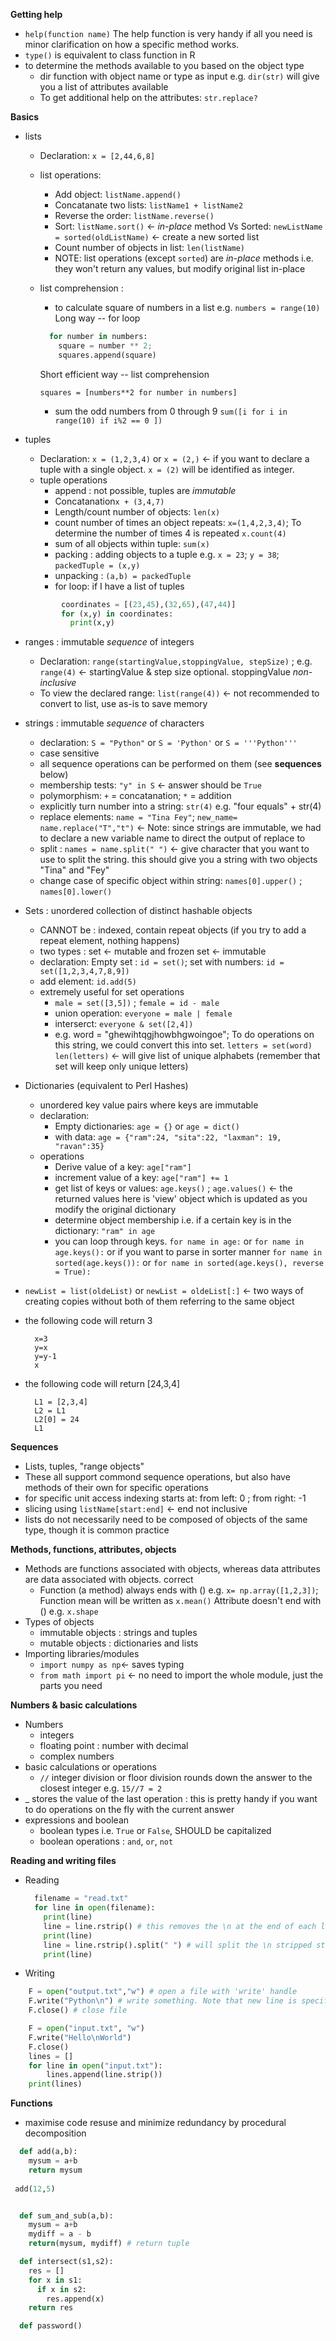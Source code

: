 
**Getting help**
- `help(function name)` The help function is very handy if all you need is minor clarification on how a specific method works.
- `type()` is equivalent to class function in R
- to determine the methods available to you based on the object type
  - dir function with object name or type as input  e.g. `dir(str)` will give you a list of attributes available
  - To get additional help on the attributes: `str.replace?`

**Basics**
- lists
  - Declaration: `x = [2,44,6,8]`
  - list operations: 
     - Add object: `listName.append()`
     - Concatanate two lists: `listName1 + listName2`
     - Reverse the order: `listName.reverse()`
     - Sort: `listName.sort()` <- *in-place* method Vs Sorted: `newListName = sorted(oldListName)` <- create a new sorted list
     - Count number of objects in list: `len(listName)`
     - NOTE: list operations (except `sorted`) are *in-place* methods i.e. they won't return any values, but modify original list in-place
  - list comprehension : 
    - to calculate square of numbers in a list e.g. `numbers = range(10)`
    Long way -- for loop
    ```python
      for number in numbers:
        square = number ** 2;
        squares.append(square)
    ```
    Short efficient way -- list comprehension
    
    `squares = [numbers**2 for number in numbers]`
    - sum the odd numbers from 0 through 9
      `sum([i for i in range(10) if i%2 == 0 ])`
    
- tuples
  - Declaration: `x = (1,2,3,4)` or `x = (2,)` <- if you want to declare a tuple with a single object. `x = (2)` will be      identified as integer.
  - tuple operations
    - append : not possible, tuples are *immutable*
    - Concatanation`x + (3,4,7)`
    - Length/count number of objects: `len(x)`
    - count number of times an object repeats: `x=(1,4,2,3,4)`; To determine the number of times 4 is repeated `x.count(4)`
    - sum of all objects within tuple: `sum(x)`
    - packing : adding objects to a tuple e.g. `x = 23`; `y = 38`; `packedTuple = (x,y)`
    - unpacking : `(a,b) = packedTuple`
    - for loop: if I have a list of tuples 
  
  
  ```python 
          coordinates = [(23,45),(32,65),(47,44)]
          for (x,y) in coordinates:
            print(x,y)
  ```     
 
          
- ranges : immutable *sequence* of integers
  - Declaration: `range(startingValue,stoppingValue, stepSize)` ; e.g. `range(4)` <- startingValue & step size optional. stoppingValue *non-inclusive* 
  - To view the declared range: `list(range(4))` <- not recommended to convert to list, use as-is to save memory
- strings : immutable *sequence* of characters
  - declaration: `S = "Python"` or `S = 'Python'` or `S = '''Python'''`
  - case sensitive
  - all sequence operations can be performed on them (see **sequences** below)
  - membership tests: `"y" in S` <- answer should be `True`
  - polymorphism: `+` = concatanation; `*` = addition 
  - explicitly turn number into a string: `str(4)` e.g. "four equals" + str(4)
  - replace elements: `name = "Tina Fey"`; `new_name= name.replace("T","t")` <- Note: since strings are immutable, we had to declare a new variable name to direct the output of replace to
  - split : `names = name.split(" ")` <- give character that you want to use to split the string. this should give you a string with two objects "Tina" and "Fey"
  - change case of specific object within string: `names[0].upper()` ; `names[0].lower()`

- Sets : unordered collection of distinct hashable objects
  - CANNOT be : indexed, contain repeat objects (if you try to add a repeat element, nothing happens)
  - two types : set <- mutable and frozen set <- immutable
  - declaration: Empty set : `id = set()`; set with numbers: `id = set([1,2,3,4,7,8,9])`
  - add element: `id.add(5)`
  - extremely useful for set operations 
    - `male = set([3,5])` ; `female = id - male`
    - union operation: `everyone = male | female`
    - interserct: `everyone & set([2,4])`
    - e.g. word = "ghewihtqgjhowbhgwoingoe"; To do operations on this string, we could convert this into set. 
      `letters = set(word)`
      `len(letters)` <- will give list of unique alphabets (remember that set will keep only unique letters)
- Dictionaries (equivalent to Perl Hashes)
  - unordered key value pairs where keys are immutable
  - declaration: 
    - Empty dictionaries: `age = {}` or `age = dict()`
    - with data: `age = {"ram":24, "sita":22, "laxman": 19, "ravan":35}`
  - operations
    - Derive value of a key: `age["ram"]`
    - increment value of a key: `age["ram"] += 1`
    - get list of keys or values: `age.keys()` ; `age.values()` <- the returned values here is 'view' object which is updated as you modify the original dictionary
    - determine object membership i.e. if a certain key is in the dictionary: `"ram" in age`
    - you can loop through keys. `for name in age:` or `for name in age.keys():` or if you want to parse in sorter manner `for name in sorted(age.keys()):` or `for name in sorted(age.keys(), reverse = True):`
- `newList = list(oldeList)` or `newList = oldeList[:]` <- two ways of creating copies without both of them referring to the same object
- the following code will return 3
  ```
    x=3
    y=x
    y=y-1 
    x
  ```
- the following code will return [24,3,4]
  ```
    L1 = [2,3,4]
    L2 = L1
    L2[0] = 24 
    L1 
  ```
  
**Sequences**
  - Lists, tuples, "range objects"
  - These all support commond sequence operations, but also have methods of their own for specific operations
  - for specific unit access indexing starts at: from left:  0 ; from right: -1
  - slicing using `listName[start:end]` <- end not inclusive
  - lists do not necessarily need to be composed of objects of the same type, though it is common practice
 
**Methods, functions, attributes, objects**
- Methods are functions associated with objects, whereas data attributes are data associated with objects. correct 
  - Function (a method) always ends with () e.g. `x= np.array([1,2,3])`; Function mean will be written as `x.mean()` 
Attribute doesn't end with () e.g. `x.shape`
- Types of objects
  - immutable objects : strings and tuples
  - mutable objects : dictionaries and lists
- Importing libraries/modules
  - `import numpy as np`<- saves typing
  - `from math import pi` <- no need to import the whole module, just the parts you need
  
 **Numbers & basic calculations**
  - Numbers
    - integers
    - floating point : number with decimal
    - complex numbers
  - basic calculations or operations
    - `//` integer division or floor division rounds down the answer to the closest integer e.g. `15//7 = 2`
  - _ stores the value of the last operation : this is pretty handy if you want to do operations on the fly with the current answer
  - expressions and boolean
    - boolean types i.e. `True` or `False`, SHOULD be capitalized
    - boolean operations : `and`, `or`, `not`
  
**Reading and writing files**
- Reading
  ```python
    filename = "read.txt"
    for line in open(filename):
      print(line)
      line = line.rstrip() # this removes the \n at the end of each line and returns a string. And since strings are immutable, have to reassign
      print(line)
      line = line.rstrip().split(" ") # will split the \n stripped string by " " and return a list 
      print(line)
  ```
 - Writing

  ```python
      F = open("output.txt","w") # open a file with 'write' handle
      F.write("Python\n") # write something. Note that new line is specified
      F.close() # close file
  ```
  
  ```python
      F = open("input.txt", "w")
      F.write("Hello\nWorld")
      F.close()
      lines = []
      for line in open("input.txt"):
          lines.append(line.strip())
      print(lines) 
  ```
 
**Functions**

- maximise code resuse and minimize redundancy by procedural decomposition

```python
  def add(a,b):
    mysum = a+b
    return mysum
 
 add(12,5)
```

```python

  def sum_and_sub(a,b):
    mysum = a+b
    mydiff = a - b
    return(mysum, mydiff) # return tuple
```

```python
  def intersect(s1,s2):
    res = [] 
    for x in s1:
      if x in s2:
        res.append(x)
    return res
```

```python
  def password()
```

